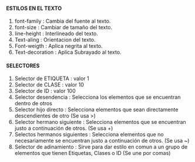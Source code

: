 #### ESTILOS EN EL TEXTO ####
1. font-family      : Cambia del fuente al texto.
2. font-size        : Cambiar de tamaño del texto.
3. line-height      : Interlineado del texto.
4. Text-aling       : Orientacion del texto.
5. Font-weigth      : Aplica negrita al texto.
6. Text-decoration  : Aplica Subrayado al texto.

#### SELECTORES ####

1. Selector de ETIQUETA         : valor 1
2. Selector de CLASE            : valor 10
3. Selector de ID               : valor 100
4. Selector desendencia         : Selecciona los elementos que se encuentran dentro de otros
5. Selector hijo directo        : Selecciona elementos que sean directamente descendientes de otro (Se usa >)
6. Selector hermano siguiente   : Selecciona elementos que se encuentran justo a continuación de otros. (Se usa +)
7. Selectos hermanos siguientes : Selecciona elementos que no necesariamente se encuentran justo a continuación de otros. (Se usa ~)
8. Selector de adinamiento      : Sirve para dar estilo en comun a un grupo de elementos que tienen Etiquetas, Clases o ID (Se une por comas)
